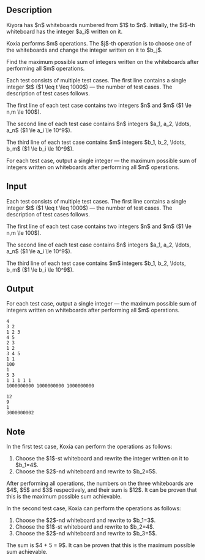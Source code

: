 ## Description

<div><p>Kiyora has $n$ whiteboards numbered from $1$ to $n$. Initially, the $i$-th whiteboard has the integer $a_i$ written on it.</p><p>Koxia performs $m$ operations. The $j$-th operation is to choose one of the whiteboards and change the integer written on it to $b_j$.</p><p>Find the maximum possible sum of integers written on the whiteboards after performing all $m$ operations.</p></div><div class="input-specification"><p>Each test consists of multiple test cases. The first line contains a single integer $t$ ($1 \leq t \leq 1000$) — the number of test cases. The description of test cases follows.</p><p>The first line of each test case contains two integers $n$ and $m$ ($1 \le n,m \le 100$).</p><p>The second line of each test case contains $n$ integers $a_1, a_2, \ldots, a_n$ ($1 \le a_i \le 10^9$).</p><p>The third line of each test case contains $m$ integers $b_1, b_2, \ldots, b_m$ ($1 \le b_i \le 10^9$).</p></div><div class="output-specification"><p>For each test case, output a single integer — the maximum possible sum of integers written on whiteboards after performing all $m$ operations.</p></div>

## Input

<p>Each test consists of multiple test cases. The first line contains a single integer $t$ ($1 \leq t \leq 1000$) — the number of test cases. The description of test cases follows.</p><p>The first line of each test case contains two integers $n$ and $m$ ($1 \le n,m \le 100$).</p><p>The second line of each test case contains $n$ integers $a_1, a_2, \ldots, a_n$ ($1 \le a_i \le 10^9$).</p><p>The third line of each test case contains $m$ integers $b_1, b_2, \ldots, b_m$ ($1 \le b_i \le 10^9$).</p>

## Output

<p>For each test case, output a single integer — the maximum possible sum of integers written on whiteboards after performing all $m$ operations.</p>





```input1|2,3,4,8,9,10
4
3 2
1 2 3
4 5
2 3
1 2
3 4 5
1 1
100
1
5 3
1 1 1 1 1
1000000000 1000000000 1000000000
```




```output1
12
9
1
3000000002
```



## Note

<p>In the first test case, Koxia can perform the operations as follows:</p><ol> <li> Choose the $1$-st whiteboard and rewrite the integer written on it to $b_1=4$. </li><li> Choose the $2$-nd whiteboard and rewrite to $b_2=5$. </li></ol><p>After performing all operations, the numbers on the three whiteboards are $4$, $5$ and $3$ respectively, and their sum is $12$. It can be proven that this is the maximum possible sum achievable.</p><p>In the second test case, Koxia can perform the operations as follows:</p><ol> <li> Choose the $2$-nd whiteboard and rewrite to $b_1=3$. </li><li> Choose the $1$-st whiteboard and rewrite to $b_2=4$. </li><li> Choose the $2$-nd whiteboard and rewrite to $b_3=5$. </li></ol><p>The sum is $4 + 5 = 9$. It can be proven that this is the maximum possible sum achievable.</p>
